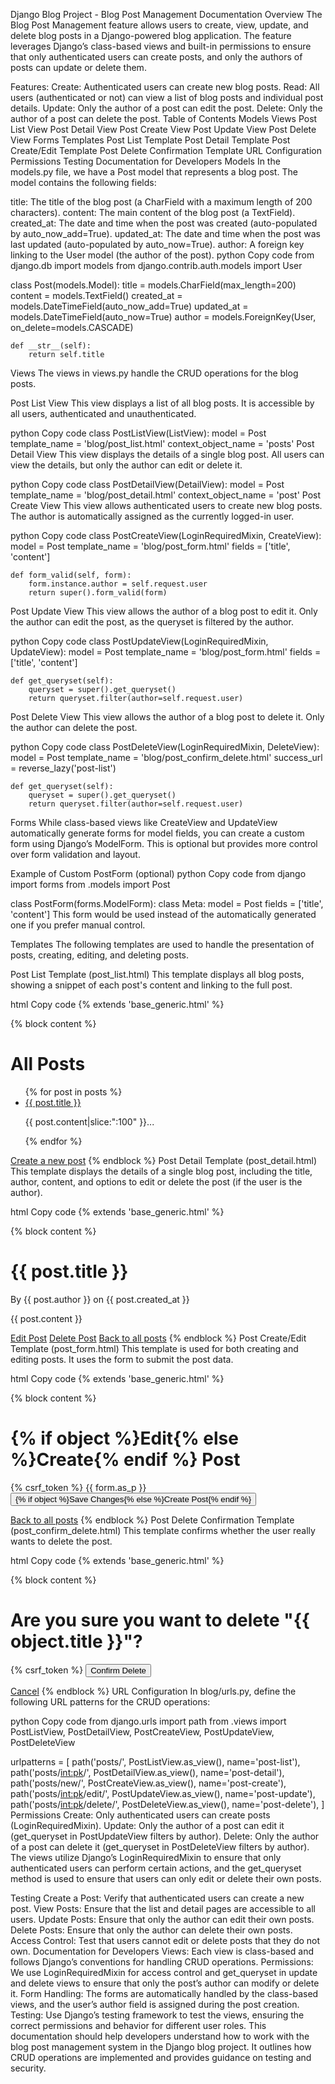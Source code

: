 Django Blog Project - Blog Post Management Documentation
Overview
The Blog Post Management feature allows users to create, view, update, and delete blog posts in a Django-powered blog application. The feature leverages Django’s class-based views and built-in permissions to ensure that only authenticated users can create posts, and only the authors of posts can update or delete them.

Features:
Create: Authenticated users can create new blog posts.
Read: All users (authenticated or not) can view a list of blog posts and individual post details.
Update: Only the author of a post can edit the post.
Delete: Only the author of a post can delete the post.
Table of Contents
Models
Views
Post List View
Post Detail View
Post Create View
Post Update View
Post Delete View
Forms
Templates
Post List Template
Post Detail Template
Post Create/Edit Template
Post Delete Confirmation Template
URL Configuration
Permissions
Testing
Documentation for Developers
Models
In the models.py file, we have a Post model that represents a blog post. The model contains the following fields:

title: The title of the blog post (a CharField with a maximum length of 200 characters).
content: The main content of the blog post (a TextField).
created_at: The date and time when the post was created (auto-populated by auto_now_add=True).
updated_at: The date and time when the post was last updated (auto-populated by auto_now=True).
author: A foreign key linking to the User model (the author of the post).
python
Copy code
from django.db import models
from django.contrib.auth.models import User

class Post(models.Model):
    title = models.CharField(max_length=200)
    content = models.TextField()
    created_at = models.DateTimeField(auto_now_add=True)
    updated_at = models.DateTimeField(auto_now=True)
    author = models.ForeignKey(User, on_delete=models.CASCADE)

    def __str__(self):
        return self.title
Views
The views in views.py handle the CRUD operations for the blog posts.

Post List View
This view displays a list of all blog posts. It is accessible by all users, authenticated and unauthenticated.

python
Copy code
class PostListView(ListView):
    model = Post
    template_name = 'blog/post_list.html'
    context_object_name = 'posts'
Post Detail View
This view displays the details of a single blog post. All users can view the details, but only the author can edit or delete it.

python
Copy code
class PostDetailView(DetailView):
    model = Post
    template_name = 'blog/post_detail.html'
    context_object_name = 'post'
Post Create View
This view allows authenticated users to create new blog posts. The author is automatically assigned as the currently logged-in user.

python
Copy code
class PostCreateView(LoginRequiredMixin, CreateView):
    model = Post
    template_name = 'blog/post_form.html'
    fields = ['title', 'content']

    def form_valid(self, form):
        form.instance.author = self.request.user
        return super().form_valid(form)
Post Update View
This view allows the author of a blog post to edit it. Only the author can edit the post, as the queryset is filtered by the author.

python
Copy code
class PostUpdateView(LoginRequiredMixin, UpdateView):
    model = Post
    template_name = 'blog/post_form.html'
    fields = ['title', 'content']

    def get_queryset(self):
        queryset = super().get_queryset()
        return queryset.filter(author=self.request.user)
Post Delete View
This view allows the author of a blog post to delete it. Only the author can delete the post.

python
Copy code
class PostDeleteView(LoginRequiredMixin, DeleteView):
    model = Post
    template_name = 'blog/post_confirm_delete.html'
    success_url = reverse_lazy('post-list')

    def get_queryset(self):
        queryset = super().get_queryset()
        return queryset.filter(author=self.request.user)
Forms
While class-based views like CreateView and UpdateView automatically generate forms for model fields, you can create a custom form using Django’s ModelForm. This is optional but provides more control over form validation and layout.

Example of Custom PostForm (optional)
python
Copy code
from django import forms
from .models import Post

class PostForm(forms.ModelForm):
    class Meta:
        model = Post
        fields = ['title', 'content']
This form would be used instead of the automatically generated one if you prefer manual control.

Templates
The following templates are used to handle the presentation of posts, creating, editing, and deleting posts.

Post List Template (post_list.html)
This template displays all blog posts, showing a snippet of each post's content and linking to the full post.

html
Copy code
{% extends 'base_generic.html' %}

{% block content %}
  <h1>All Posts</h1>
  <ul>
    {% for post in posts %}
      <li>
        <a href="{% url 'post-detail' post.pk %}">{{ post.title }}</a>
        <p>{{ post.content|slice:":100" }}...</p>
      </li>
    {% endfor %}
  </ul>
  <a href="{% url 'post-create' %}">Create a new post</a>
{% endblock %}
Post Detail Template (post_detail.html)
This template displays the details of a single blog post, including the title, author, content, and options to edit or delete the post (if the user is the author).

html
Copy code
{% extends 'base_generic.html' %}

{% block content %}
  <h1>{{ post.title }}</h1>
  <p>By {{ post.author }} on {{ post.created_at }}</p>
  <p>{{ post.content }}</p>
  <a href="{% url 'post-update' post.pk %}">Edit Post</a>
  <a href="{% url 'post-delete' post.pk %}">Delete Post</a>
  <a href="{% url 'post-list' %}">Back to all posts</a>
{% endblock %}
Post Create/Edit Template (post_form.html)
This template is used for both creating and editing posts. It uses the form to submit the post data.

html
Copy code
{% extends 'base_generic.html' %}

{% block content %}
  <h1>{% if object %}Edit{% else %}Create{% endif %} Post</h1>

  <form method="post">
    {% csrf_token %}
    {{ form.as_p }}
    <button type="submit">{% if object %}Save Changes{% else %}Create Post{% endif %}</button>
  </form>
  <a href="{% url 'post-list' %}">Back to all posts</a>
{% endblock %}
Post Delete Confirmation Template (post_confirm_delete.html)
This template confirms whether the user really wants to delete the post.

html
Copy code
{% extends 'base_generic.html' %}

{% block content %}
  <h1>Are you sure you want to delete "{{ object.title }}"?</h1>
  <form method="post">
    {% csrf_token %}
    <button type="submit">Confirm Delete</button>
  </form>
  <a href="{% url 'post-detail' object.pk %}">Cancel</a>
{% endblock %}
URL Configuration
In blog/urls.py, define the following URL patterns for the CRUD operations:

python
Copy code
from django.urls import path
from .views import PostListView, PostDetailView, PostCreateView, PostUpdateView, PostDeleteView

urlpatterns = [
    path('posts/', PostListView.as_view(), name='post-list'),
    path('posts/<int:pk>/', PostDetailView.as_view(), name='post-detail'),
    path('posts/new/', PostCreateView.as_view(), name='post-create'),
    path('posts/<int:pk>/edit/', PostUpdateView.as_view(), name='post-update'),
    path('posts/<int:pk>/delete/', PostDeleteView.as_view(), name='post-delete'),
]
Permissions
Create: Only authenticated users can create posts (LoginRequiredMixin).
Update: Only the author of a post can edit it (get_queryset in PostUpdateView filters by author).
Delete: Only the author of a post can delete it (get_queryset in PostDeleteView filters by author).
The views utilize Django’s LoginRequiredMixin to ensure that only authenticated users can perform certain actions, and the get_queryset method is used to ensure that users can only edit or delete their own posts.

Testing
Create a Post: Verify that authenticated users can create a new post.
View Posts: Ensure that the list and detail pages are accessible to all users.
Update Posts: Ensure that only the author can edit their own posts.
Delete Posts: Ensure that only the author can delete their own posts.
Access Control: Test that users cannot edit or delete posts that they do not own.
Documentation for Developers
Views: Each view is class-based and follows Django’s conventions for handling CRUD operations.
Permissions: We use LoginRequiredMixin for access control and get_queryset in update and delete views to ensure that only the post’s author can modify or delete it.
Form Handling: The forms are automatically handled by the class-based views, and the user’s author field is assigned during the post creation.
Testing: Use Django’s testing framework to test the views, ensuring the correct permissions and behavior for different user roles.
This documentation should help developers understand how to work with the blog post management system in the Django blog project. It outlines how CRUD operations are implemented and provides guidance on testing and security.